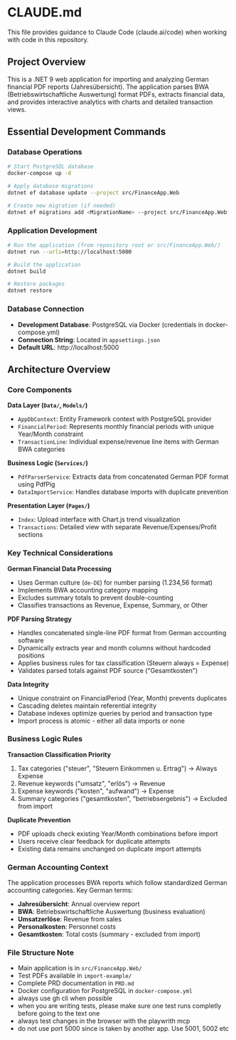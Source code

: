 # CLAUDE.md

This file provides guidance to Claude Code (claude.ai/code) when working with code in this repository.

## Project Overview

This is a .NET 9 web application for importing and analyzing German financial PDF reports (Jahresübersicht). The application parses BWA (Betriebswirtschaftliche Auswertung) format PDFs, extracts financial data, and provides interactive analytics with charts and detailed transaction views.

## Essential Development Commands

### Database Operations
```bash
# Start PostgreSQL database
docker-compose up -d

# Apply database migrations
dotnet ef database update --project src/FinanceApp.Web

# Create new migration (if needed)
dotnet ef migrations add <MigrationName> --project src/FinanceApp.Web
```

### Application Development
```bash
# Run the application (from repository root or src/FinanceApp.Web/)
dotnet run --urls=http://localhost:5000

# Build the application
dotnet build

# Restore packages
dotnet restore
```

### Database Connection
- **Development Database**: PostgreSQL via Docker (credentials in docker-compose.yml)
- **Connection String**: Located in `appsettings.json`
- **Default URL**: http://localhost:5000

## Architecture Overview

### Core Components

**Data Layer (`Data/`, `Models/`)**
- `AppDbContext`: Entity Framework context with PostgreSQL provider
- `FinancialPeriod`: Represents monthly financial periods with unique Year/Month constraint
- `TransactionLine`: Individual expense/revenue line items with German BWA categories

**Business Logic (`Services/`)**
- `PdfParserService`: Extracts data from concatenated German PDF format using PdfPig
- `DataImportService`: Handles database imports with duplicate prevention

**Presentation Layer (`Pages/`)**
- `Index`: Upload interface with Chart.js trend visualization
- `Transactions`: Detailed view with separate Revenue/Expenses/Profit sections

### Key Technical Considerations

**German Financial Data Processing**
- Uses German culture (`de-DE`) for number parsing (1.234,56 format)
- Implements BWA accounting category mapping
- Excludes summary totals to prevent double-counting
- Classifies transactions as Revenue, Expense, Summary, or Other

**PDF Parsing Strategy**
- Handles concatenated single-line PDF format from German accounting software
- Dynamically extracts year and month columns without hardcoded positions
- Applies business rules for tax classification (Steuern always = Expense)
- Validates parsed totals against PDF source ("Gesamtkosten")

**Data Integrity**
- Unique constraint on FinancialPeriod (Year, Month) prevents duplicates
- Cascading deletes maintain referential integrity
- Database indexes optimize queries by period and transaction type
- Import process is atomic - either all data imports or none

### Business Logic Rules

**Transaction Classification Priority**
1. Tax categories ("steuer", "Steuern Einkommen u. Ertrag") → Always Expense
2. Revenue keywords ("umsatz", "erlös") → Revenue
3. Expense keywords ("kosten", "aufwand") → Expense
4. Summary categories ("gesamtkosten", "betriebsergebnis") → Excluded from import

**Duplicate Prevention**
- PDF uploads check existing Year/Month combinations before import
- Users receive clear feedback for duplicate attempts
- Existing data remains unchanged on duplicate import attempts

### German Accounting Context

The application processes BWA reports which follow standardized German accounting categories. Key German terms:
- **Jahresübersicht**: Annual overview report
- **BWA**: Betriebswirtschaftliche Auswertung (business evaluation)
- **Umsatzerlöse**: Revenue from sales
- **Personalkosten**: Personnel costs
- **Gesamtkosten**: Total costs (summary - excluded from import)

### File Structure Note
- Main application is in `src/FinanceApp.Web/`
- Test PDFs available in `import-example/`
- Complete PRD documentation in `PRD.md`
- Docker configuration for PostgreSQL in `docker-compose.yml`
- always use gh cli when possible
- when you are writing tests, please make sure one test runs completly before going to the text one
- always test changes in the browser with the playwrith mcp
- do not use port 5000 since is taken by another app. Use 5001, 5002 etc
